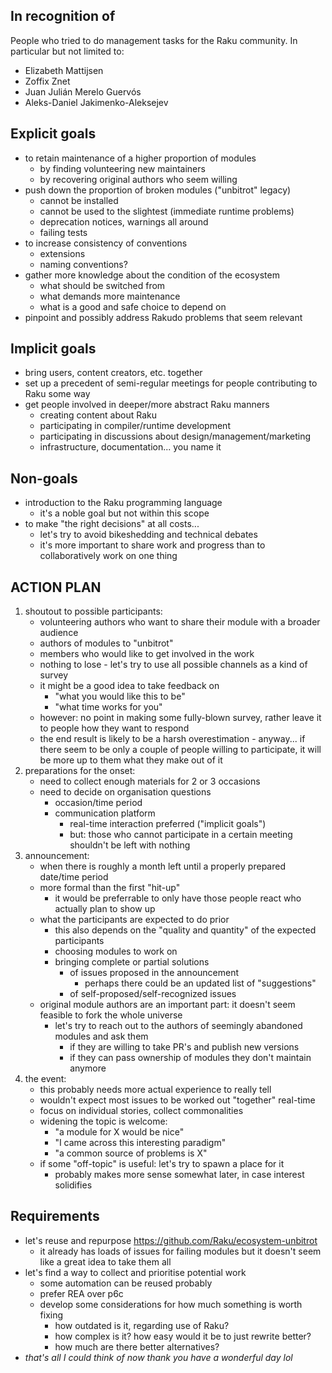 ## In recognition of
People who tried to do management tasks for the Raku community. In particular but not limited to:
- Elizabeth Mattijsen
- Zoffix Znet
- Juan Julián Merelo Guervós
- Aleks-Daniel Jakimenko-Aleksejev

## Explicit goals
- to retain maintenance of a higher proportion of modules
	- by finding volunteering new maintainers
	- by recovering original authors who seem willing
- push down the proportion of broken modules ("unbitrot" legacy)
	- cannot be installed
	- cannot be used to the slightest (immediate runtime problems)
	- deprecation notices, warnings all around
	- failing tests
- to increase consistency of conventions
	- extensions
	- naming conventions?
- gather more knowledge about the condition of the ecosystem
	- what should be switched from
	- what demands more maintenance
	- what is a good and safe choice to depend on
- pinpoint and possibly address Rakudo problems that seem relevant
## Implicit goals
- bring users, content creators, etc. together
- set up a precedent of semi-regular meetings for people contributing to Raku some way
- get people involved in deeper/more abstract Raku manners
	- creating content about Raku
	- participating in compiler/runtime development
	- participating in discussions about design/management/marketing
	- infrastructure, documentation... you name it
## Non-goals
- introduction to the Raku programming language
	- it's a noble goal but not within this scope
- to make "the right decisions" at all costs...
	- let's try to avoid bikeshedding and technical debates
	- it's more important to share work and progress than to collaboratively work on one thing

## ACTION PLAN
1. shoutout to possible participants:
	- volunteering authors who want to share their module with a broader audience
	- authors of modules to "unbitrot"
	- members who would like to get involved in the work
	- nothing to lose - let's try to use all possible channels as a kind of survey
	- it might be a good idea to take feedback on
		- "what you would like this to be"
		- "what time works for you"
	- however: no point in making some fully-blown survey, rather leave it to people how they want to respond
	- the end result is likely to be a harsh overestimation - anyway... if there seem to be only a couple of people willing to participate, it will be more up to them what they make out of it
2. preparations for the onset:
	- need to collect enough materials for 2 or 3 occasions
	- need to decide on organisation questions
		- occasion/time period
		- communication platform
			- real-time interaction preferred ("implicit goals")
			- but: those who cannot participate in a certain meeting shouldn't be left with nothing
3. announcement:
	- when there is roughly a month left until a properly prepared date/time period
	- more formal than the first "hit-up"
		- it would be preferrable to only have those people react who actually plan to show up
	- what the participants are expected to do prior
		- this also depends on the "quality and quantity" of the expected participants
		- choosing modules to work on
		- bringing complete or partial solutions
			- of issues proposed in the announcement
				- perhaps there could be an updated list of "suggestions"
			- of self-proposed/self-recognized issues
	- original module authors are an important part: it doesn't seem feasible to fork the whole universe
		- let's try to reach out to the authors of seemingly abandoned modules and ask them
			- if they are willing to take PR's and publish new versions
			- if they can pass ownership of modules they don't maintain anymore
4. the event:
	- this probably needs more actual experience to really tell
	- wouldn't expect most issues to be worked out "together" real-time
	- focus on individual stories, collect commonalities
	- widening the topic is welcome:
		- "a module for X would be nice"
		- "I came across this interesting paradigm"
		- "a common source of problems is X"
	- if some "off-topic" is useful: let's try to spawn a place for it
		- probably makes more sense somewhat later, in case interest solidifies

## Requirements
- let's reuse and repurpose https://github.com/Raku/ecosystem-unbitrot
	- it already has loads of issues for failing modules but it doesn't seem like a great idea to take them all
- let's find a way to collect and prioritise potential work
	- some automation can be reused probably
	- prefer REA over p6c
	- develop some considerations for how much something is worth fixing
		- how outdated is it, regarding use of Raku?
		- how complex is it? how easy would it be to just rewrite better?
		- how much are there better alternatives?
- _that's all I could think of now thank you have a wonderful day lol_